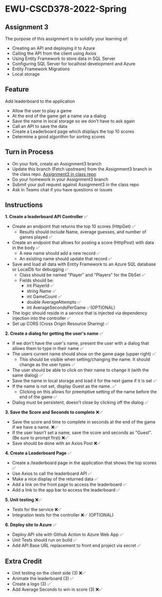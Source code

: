 # EWU-CSCD378-2022-Spring

## Assignment 3

The purpose of this assignment is to solidify your learning of:

-   Creating an API and deploying it to Azure
-   Calling the API from the client using Axios
-   Using Entity Framework to store data in SQL Server
-   Configuring SQL Server for localhost development and Azure
-   Entity Framework Migrations
-   Local storage

## Feature

Add leaderboard to the application

-   Allow the user to play a game
-   At the end of the game get a name via a dialog
-   Save the name in local storage so we don't have to ask again
-   Call an API to save the data
-   Create a Leaderboard page which displays the top 10 scores
-   Determine a good algorithm for sorting scores

## Turn in Process

-   On your fork, create an Assignment3 branch
-   Update this branch (Fetch upstream) from the Assignment3 branch in the class repo. [Assignment3 in class repo](https://github.com/IntelliTect-Samples/EWU-CSCD379-2022-Spring/tree/Assignment3)
-   Do your homework in your Assignment3 branch
-   Submit your pull request against Assignment3 in the class repo
-   Ask in Teams chat if you have questions or issues

## Instructions

**1. Create a leaderboard API Controller** ✅

-   Create an endpoint that returns the top 10 scores (HttpGet) ✅
    -   Results should include Name, average guesses, and number of games played ✅
-   Create an endpoint that allows for posting a score (HttpPost) with data in the body ✅
    -   A new name should add a new record ✅
    -   An existing name should update that record ✅
-   Save and load all data with Entity Framework to an Azure SQL database or LocalDb for debugging ✅
    -   Class should be named "Player" and "Players" for the DbSet ✅
    -   Fields should be:
        -   int PlayerId ✅
        -   string Name ✅
        -   int GameCount ✅
        -   double AverageAttempts ✅
        -   int AverageSecondsPerGame ✅(OPTIONAL)
-   The logic should reside in a service that is injected via dependency injection into the controller ✅
-   Set up CORS (Cross Origin Resource Sharing) ✅

**2. Create a dialog for getting the user's name** ✅

-   If we don't have the user's name, present the user with a dialog that allows them to type in their name ✅
-   The users current name should show on the game page (upper right) ✅
    -   This should be visible when setting/changing the name. It should change as the user types ✅
-   The user should be able to click on their name to change it (with the same dialog) ✅
-   Save the name in local storage and load it for the next game if it is set ✅
-   If the name is not set, display Guest as the name. ✅
    -   Clicking on this allows for preemptive setting of the name before the end of the game ✅
-   Dialog must be persistent, doesn't close by clicking off the dialog ✅

**3. Save the Score and Seconds to complete** ❌✅

-   Save the score and time to complete in seconds at the end of the game if we have a name. ❌✅
-   If the user hasn't set a name, save the score and seconds as "Guest". (Be sure to prompt first) ❌✅
-   Save should be done with an Axios Post ❌✅

**4. Create a Leaderboard Page** ✅

-   Create a /leaderboard page in the application that shows the top scores ✅
-   Use Axios to call the leaderboard API ✅
-   Make a nice display of the returned data ✅
-   Add a link on the front page to access the leaderboard ✅
-   Add a link to the app bar to access the leaderboard ✅

**5. Unit testing** ❌✅

-   Tests for the service ❌✅
-   Integration tests for the controller ❌✅ (OPTIONAL)

**6. Deploy site to Azure** ✅

-   Deploy API site with Github Action to Azure Web App ✅
-   Unit Tests should run on build ✅
-   Add API Base URL replacement to front end project via secret ✅

## Extra Credit

-   Unit testing on the client side (3) ❌✅
-   Animate the leaderboard (3) ✅
-   Create a logo (3) ✅
-   Add Average Seconds to win in score (3) ❌✅
